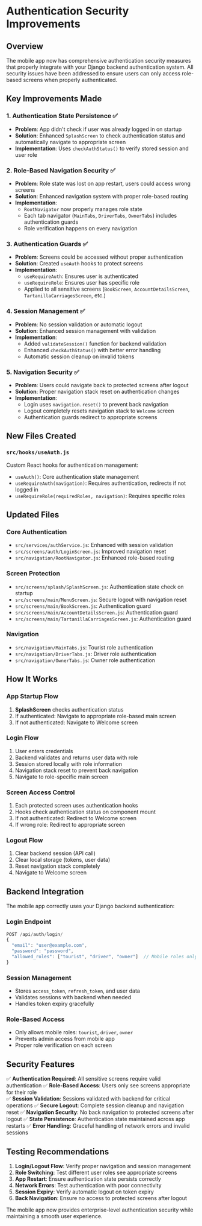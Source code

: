 # Authentication Security Improvements

## Overview

The mobile app now has comprehensive authentication security measures that properly integrate with your Django backend authentication system. All security issues have been addressed to ensure users can only access role-based screens when properly authenticated.

## Key Improvements Made

### 1. Authentication State Persistence ✅
- **Problem**: App didn't check if user was already logged in on startup
- **Solution**: Enhanced `SplashScreen` to check authentication status and automatically navigate to appropriate screen
- **Implementation**: Uses `checkAuthStatus()` to verify stored session and user role

### 2. Role-Based Navigation Security ✅
- **Problem**: Role state was lost on app restart, users could access wrong screens
- **Solution**: Enhanced navigation system with proper role-based routing
- **Implementation**: 
  - `RootNavigator` now properly manages role state
  - Each tab navigator (`MainTabs`, `DriverTabs`, `OwnerTabs`) includes authentication guards
  - Role verification happens on every navigation

### 3. Authentication Guards ✅
- **Problem**: Screens could be accessed without proper authentication
- **Solution**: Created `useAuth` hooks to protect screens
- **Implementation**:
  - `useRequireAuth`: Ensures user is authenticated
  - `useRequireRole`: Ensures user has specific role
  - Applied to all sensitive screens (`BookScreen`, `AccountDetailsScreen`, `TartanillaCarriagesScreen`, etc.)

### 4. Session Management ✅
- **Problem**: No session validation or automatic logout
- **Solution**: Enhanced session management with validation
- **Implementation**:
  - Added `validateSession()` function for backend validation
  - Enhanced `checkAuthStatus()` with better error handling
  - Automatic session cleanup on invalid tokens

### 5. Navigation Security ✅
- **Problem**: Users could navigate back to protected screens after logout
- **Solution**: Proper navigation stack reset on authentication changes
- **Implementation**:
  - Login uses `navigation.reset()` to prevent back navigation
  - Logout completely resets navigation stack to `Welcome` screen
  - Authentication guards redirect to appropriate screens

## New Files Created

### `src/hooks/useAuth.js`
Custom React hooks for authentication management:
- `useAuth()`: Core authentication state management
- `useRequireAuth(navigation)`: Requires authentication, redirects if not logged in
- `useRequireRole(requiredRoles, navigation)`: Requires specific roles

## Updated Files

### Core Authentication
- `src/services/authService.js`: Enhanced with session validation
- `src/screens/auth/LoginScreen.js`: Improved navigation reset
- `src/navigation/RootNavigator.js`: Enhanced role-based routing

### Screen Protection
- `src/screens/splash/SplashScreen.js`: Authentication state check on startup
- `src/screens/main/MenuScreen.js`: Secure logout with navigation reset
- `src/screens/main/BookScreen.js`: Authentication guard
- `src/screens/main/AccountDetailsScreen.js`: Authentication guard  
- `src/screens/main/TartanillaCarriagesScreen.js`: Authentication guard

### Navigation
- `src/navigation/MainTabs.js`: Tourist role authentication
- `src/navigation/DriverTabs.js`: Driver role authentication  
- `src/navigation/OwnerTabs.js`: Owner role authentication

## How It Works

### App Startup Flow
1. **SplashScreen** checks authentication status
2. If authenticated: Navigate to appropriate role-based main screen
3. If not authenticated: Navigate to Welcome screen

### Login Flow
1. User enters credentials
2. Backend validates and returns user data with role
3. Session stored locally with role information
4. Navigation stack reset to prevent back navigation
5. Navigate to role-specific main screen

### Screen Access Control
1. Each protected screen uses authentication hooks
2. Hooks check authentication status on component mount
3. If not authenticated: Redirect to Welcome screen
4. If wrong role: Redirect to appropriate screen

### Logout Flow
1. Clear backend session (API call)
2. Clear local storage (tokens, user data)
3. Reset navigation stack completely
4. Navigate to Welcome screen

## Backend Integration

The mobile app correctly uses your Django backend authentication:

### Login Endpoint
```javascript
POST /api/auth/login/
{
  "email": "user@example.com",
  "password": "password",
  "allowed_roles": ["tourist", "driver", "owner"]  // Mobile roles only
}
```

### Session Management
- Stores `access_token`, `refresh_token`, and user data
- Validates sessions with backend when needed
- Handles token expiry gracefully

### Role-Based Access
- Only allows mobile roles: `tourist`, `driver`, `owner`
- Prevents admin access from mobile app
- Proper role verification on each screen

## Security Features

✅ **Authentication Required**: All sensitive screens require valid authentication
✅ **Role-Based Access**: Users only see screens appropriate for their role  
✅ **Session Validation**: Sessions validated with backend for critical operations
✅ **Secure Logout**: Complete session cleanup and navigation reset
✅ **Navigation Security**: No back navigation to protected screens after logout
✅ **State Persistence**: Authentication state maintained across app restarts
✅ **Error Handling**: Graceful handling of network errors and invalid sessions

## Testing Recommendations

1. **Login/Logout Flow**: Verify proper navigation and session management
2. **Role Switching**: Test different user roles see appropriate screens
3. **App Restart**: Ensure authentication state persists correctly
4. **Network Errors**: Test authentication with poor connectivity
5. **Session Expiry**: Verify automatic logout on token expiry
6. **Back Navigation**: Ensure no access to protected screens after logout

The mobile app now provides enterprise-level authentication security while maintaining a smooth user experience.
